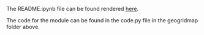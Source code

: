 The README.ipynb file can be found rendered [here](https://nbviewer.jupyter.org/github/Jay-Haran/geogridmap/blob/master/README.ipynb).

The code for the module can be found in the code.py file in the geogridmap folder above.
